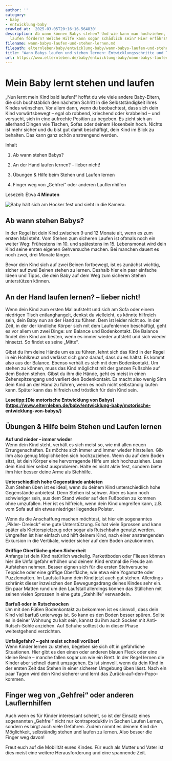 ```yaml
---
author: ''
category:
- baby
- entwicklung-baby
crawled_at: '2025-03-05T20:16:16.564830'
description: Ab wann können Babys stehen? Und wie kann man hochziehen, stehen und
  laufen fördern? Welche Hilfe kann sogar schädlich sein? Hier erfährst du mehr!
filename: wann-babys-laufen-und-stehen-lernen.md
filepath: elternleben/baby/entwicklung-baby/wann-babys-laufen-und-stehen-lernen.md
title: 'Wann Babys laufen und stehen lernen: Entwicklungsschritte und Tipps für Eltern'
url: https://www.elternleben.de/baby/entwicklung-baby/wann-babys-laufen-und-stehen-lernen/
---
```


#  Mein Baby lernt stehen und laufen

„Nun lernt mein Kind bald laufen!“ hoffst du wie viele andere Baby-Eltern, die
sich buchstäblich den nächsten Schritt in die Selbstständigkeit ihres Kindes
wünschen. Vor allem dann, wenn du beobachtest, dass sich dein Kind
vorwärtsbewegt – egal ob robbend, kriechend oder krabbelnd – und versucht,
sich in eine aufrechte Position zu begeben. Es zieht sich an allerhand Dingen
wie Tischen, Sofas oder deinem Hosenbein hoch. Nichts ist mehr sicher und du
bist gut damit beschäftigt, dein Kind im Blick zu behalten. Das kann ganz
schön anstrengend werden.

Inhalt

1. Ab wann stehen Babys?

2. An der Hand laufen lernen? – lieber nicht!

3. Übungen & Hilfe beim Stehen und Laufen lernen

4. Finger weg von „Gehfrei“ oder anderen Lauflernhilfen

Lesezeit: Etwa **4 Minuten**

![Baby hält sich am Hocker fest und sieht in die
Kamera.](/fileadmin/_processed_/e/1/csm_Tipps_Mein_Baby_lernt_stehen_und_laufen_baby-2433789_1920_Kopie_bf2c5fc532.jpg)

##  Ab wann stehen Babys?

In der Regel ist dein Kind zwischen 9 und 12 Monate alt, wenn es zum ersten
Mal steht. Vom Stehen zum sicheren Laufen ist oftmals noch ein weiter Weg:
Frühestens im 10. und spätestens im 15. Lebensmonat wird dein Kind seine
ersten eigenen Gehversuche machen. Bei manchen dauert es noch zwei, drei
Monate länger.  
  
Bevor dein Kind sich auf zwei Beinen fortbewegt, ist es zunächst wichtig,
sicher auf zwei Beinen stehen zu lernen. Deshalb hier ein paar einfache Ideen
und Tipps, die dein Baby auf dem Weg zum sicheren Stehen unterstützen können.

##  An der Hand laufen lernen? – lieber nicht!

Wenn dein Kind zum ersten Mal aufsteht und sich am Sofa oder einem niedrigen
Tisch entlanghangelt, denkst du vielleicht, es könnte hilfreich sein, dein
Baby nun an der Hand zu führen. Dem ist leider nicht so. In der Zeit, in der
der kindliche Körper sich mit dem Laufenlernen beschäftigt, geht es vor allem
um zwei Dinge: um Balance und Bodenkontakt. Die Balance findet dein Kind am
besten, wenn es immer wieder aufsteht und sich wieder hinsetzt. So findet es
seine „Mitte“.  
  
Gibst du ihm deine Hände um es zu führen, lehnt sich das Kind in der Regel in
ein Hohlkreuz und verlässt sich ganz darauf, dass du es hältst. Es kommt also
aus der Balance. Ebenso verhält es sich mit dem Bodenkontakt. Um stehen zu
können, muss das Kind möglichst mit der ganzen Fußsohle auf dem Boden stehen.
Gibst du ihm die Hände, geht es meist in einen Zehenspitzengang und verliert
den Bodenkontakt. Es macht also wenig Sinn dein Kind an der Hand zu führen,
wenn es noch nicht selbständig laufen kann. Später kann das hilfreich und
tröstlich für dein Kind sein.

**Lesetipp:[Die motorische Entwicklung von
Babys](https://www.elternleben.de/baby/entwicklung-baby/motorische-
entwicklung-von-babys/)**

##  Übungen & Hilfe beim Stehen und Laufen lernen

**Auf und nieder – immer wieder**  
Wenn dein Kind steht, verhält es sich meist so, wie mit allen neuen
Errungenschaften. Es möchte sich immer und immer wieder hinstellen. Gib ihm
also genug Möglichkeiten sich hochzuziehen. Wenn du auf dem Boden sitzt, ist
dein Körper eine hervorragende Hilfe um sich hochzuziehen. Lass dein Kind hier
selbst ausprobieren. Halte es nicht aktiv fest, sondern biete ihm hier besser
deine Arme als Stehhilfe.  
  
**Unterschiedlich hohe Gegenstände anbieten**  
Zum Stehen üben ist es ideal, wenn du deinem Kind unterschiedlich hohe
Gegenstände anbietest. Denn Stehen ist schwer. Aber es kann noch schwieriger
sein, aus dem Stand wieder auf den Fußboden zu kommen ohne umzufallen. Hier
ist es hilfreich, wenn dein Kind umgreifen kann, z.B. vom Sofa auf ein etwas
niedriger liegendes Polster.

Wenn du die Anschaffung machen möchtest, ist hier ein sogenanntes „Pikler-
Dreieck“ eine gute Unterstützung. Es hat viele Sprossen und kann später als
Kletterspielzeug oder sogar als Rutschbahn genutzt werden. Umgreifen ist hier
einfach und hilft deinem Kind, nach einer anstrengenden Exkursion in die
Vertikale, wieder sicher auf dem Boden anzukommen.  
  
**Griffige Oberfläche geben Sicherheit**  
Anfangs ist dein Kind natürlich wackelig. Parkettboden oder Fliesen können
hier die Unfallgefahr erhöhen und deinem Kind erstmal die Freude am Aufstehen
nehmen. Besser eignen sich für die ersten Stehversuche Teppiche oder eine
griffige Oberfläche, wie etwa eine Yogamatte oder Puzzlematten. Im Laufstall
kann dein Kind jetzt auch gut stehen. Allerdings schränkt dieser inzwischen
den Bewegungsdrang deines Kindes sehr ein. Ein paar Matten rund um den
Laufstall allerdings können das Ställchen mit seinen vielen Sprossen in eine
gute „Stehhilfe“ verwandeln.  
  
**Barfuß oder in Rutschsocken**  
Um mit den Füßen Bodenkontakt zu bekommen ist es sinnvoll, dass dein Kind viel
barfuß unterwegs ist. So kann es den Boden besser spüren. Sollte es in deiner
Wohnung zu kalt sein, kannst du ihm auch Socken mit Anti-Rutsch-Sohle
anziehen. Auf Schuhe solltest du in dieser Phase weitestgehend verzichten.

**Unfallgefahr? – geht meist schnell vorüber!**  
Wenn Kinder lernen zu stehen, begeben sie sich oft in gefährliche Situationen.
Hier gibt es den einen oder anderen blauen Fleck oder eine kleine Beule –
manche fallen sogar um wie ein Brett. In der Regel lernen die Kinder aber
schnell damit umzugehen. Es ist sinnvoll, wenn du dein Kind in der ersten Zeit
das Stehen in einer sicheren Umgebung üben lässt. Nach ein paar Tagen wird
dein Kind sicherer und lernt das Zurück-auf-den-Popo-kommen.

##  Finger weg von „Gehfrei“ oder anderen Lauflernhilfen

Auch wenn es für Kinder interessant scheint, so ist der Einsatz eines
sogenannten „Gehfrei“ nicht nur kontraproduktiv in Sachen Laufen Lernen,
sondern es birgt auch viele Gefahren. Zudem nimmt es deinem Kind die
Möglichkeit, selbständig stehen und laufen zu lernen. Also besser die Finger
weg davon!  
  
Freut euch auf die Mobilität eures Kindes. Für euch als Mutter und Vater ist
dies meist eine weitere Herausforderung und eine spannende Zeit.


